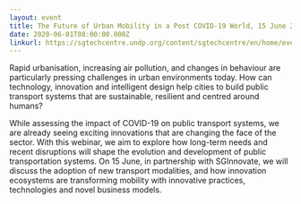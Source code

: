 ```yaml
---
layout: event
title: The Future of Urban Mobility in a Post COVID-19 World, 15 June 2020
date: 2020-06-01T08:00:00.000Z
linkurl: https://sgtechcentre.undp.org/content/sgtechcentre/en/home/events/the-future-of-urban-mobility-in-a-post-covid-19-world--in-partne.html
---
```

Rapid urbanisation, increasing air pollution, and changes in behaviour are particularly pressing challenges in urban environments today. How can technology, innovation and intelligent design help cities to build public transport systems that are sustainable, resilient and centred around humans?

While assessing the impact of COVID-19 on public transport systems, we are already seeing exciting innovations that are changing the face of the sector. With this webinar, we aim to explore how long-term needs and recent disruptions will shape the evolution and development of public transportation systems. On 15 June, in partnership with SGInnovate, we will discuss the adoption of new transport modalities, and how innovation ecosystems are transforming mobility with innovative practices, technologies and novel business models.